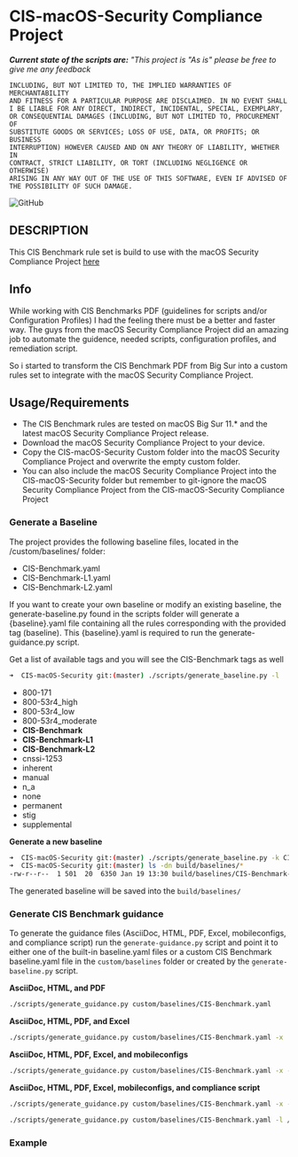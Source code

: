 # CIS-macOS-Security Compliance Project

_**Current state of the scripts are:** "This project is "As is" please be free to give me any feedback_

```THE SCRIPTS ARE PROVIDED "AS IS" AND ANY EXPRESS OR IMPLIED WARRANTIES, 
INCLUDING, BUT NOT LIMITED TO, THE IMPLIED WARRANTIES OF MERCHANTABILITY 
AND FITNESS FOR A PARTICULAR PURPOSE ARE DISCLAIMED. IN NO EVENT SHALL 
I BE LIABLE FOR ANY DIRECT, INDIRECT, INCIDENTAL, SPECIAL, EXEMPLARY, 
OR CONSEQUENTIAL DAMAGES (INCLUDING, BUT NOT LIMITED TO, PROCUREMENT OF 
SUBSTITUTE GOODS OR SERVICES; LOSS OF USE, DATA, OR PROFITS; OR BUSINESS 
INTERRUPTION) HOWEVER CAUSED AND ON ANY THEORY OF LIABILITY, WHETHER IN 
CONTRACT, STRICT LIABILITY, OR TORT (INCLUDING NEGLIGENCE OR OTHERWISE) 
ARISING IN ANY WAY OUT OF THE USE OF THIS SOFTWARE, EVEN IF ADVISED OF 
THE POSSIBILITY OF SUCH DAMAGE.
```

![GitHub](https://img.shields.io/github/license/mvdbent/CIS-macOS-Security)

## DESCRIPTION
This CIS Benchmark rule set is build to use with the macOS Security Compliance Project [here](https://github.com/usnistgov/macos_security)

## Info
While working with CIS Benchmarks PDF (guidelines for scripts and/or Configuration Profiles) I had the feeling there must be a better and faster way. The guys from the macOS Security Compliance Project did an amazing job to automate the guidence, needed scripts, configuration profiles, and remediation script. 

So i started to transform the CIS Benchmark PDF from Big Sur into a custom rules set to integrate with the macOS Security Compliance Project.

## Usage/Requirements
* The CIS Benchmark rules are tested on macOS Big Sur 11.* and the latest macOS Security Compliance Project release.
* Download the macOS Security Compliance Project to your device. 
* Copy the CIS-macOS-Security Custom folder into the macOS Security Compliance Project and overwrite the empty custom folder.
* You can also include the macOS Security Compliance Project into the CIS-macOS-Security folder but remember to git-ignore the macOS Security Compliance Project from the CIS-macOS-Security Compliance Project


### Generate a Baseline
The project provides the following baseline files, located in the /custom/baselines/ folder:

* CIS-Benchmark.yaml
* CIS-Benchmark-L1.yaml
* CIS-Benchmark-L2.yaml

If you want to create your own baseline or modify an existing baseline, the generate-baseline.py found in the scripts folder will generate a {baseline}.yaml file containing all the rules corresponding with the provided tag (baseline). This {baseline}.yaml is required to run the generate-guidance.py script.

Get a list of available tags and you will see the CIS-Benchmark tags as well
```bash
➜  CIS-macOS-Security git:(master) ./scripts/generate_baseline.py -l
```

* 800-171
* 800-53r4_high
* 800-53r4_low
* 800-53r4_moderate
* **CIS-Benchmark**
* **CIS-Benchmark-L1**
* **CIS-Benchmark-L2**
* cnssi-1253
* inherent
* manual
* n_a
* none
* permanent
* stig
* supplemental

**Generate a new baseline**

```bash
➜  CIS-macOS-Security git:(master) ./scripts/generate_baseline.py -k CIS-Benchmark-L1
➜  CIS-macOS-Security git:(master) ls -dn build/baselines/*
-rw-r--r--  1 501  20  6350 Jan 19 13:30 build/baselines/CIS-Benchmark-L1.yaml
```
The generated baseline will be saved into the `build/baselines/`

### Generate CIS Benchmark guidance

To generate the guidance files (AsciiDoc, HTML, PDF, Excel, mobileconfigs, and compliance script) run the `generate-guidance.py` script and point it to either one of the built-in baseline.yaml files or a custom CIS Benchmark baseline.yaml file in the `custom/baselines` folder or created by the `generate-baseline.py` script.

**AsciiDoc, HTML, and PDF**

```bash
./scripts/generate_guidance.py custom/baselines/CIS-Benchmark.yaml
```

**AsciiDoc, HTML, PDF, and Excel**

```bash
./scripts/generate_guidance.py custom/baselines/CIS-Benchmark.yaml -x
```
**AsciiDoc, HTML, PDF, Excel, and mobileconfigs**

```bash
./scripts/generate_guidance.py custom/baselines/CIS-Benchmark.yaml -x -p
```
**AsciiDoc, HTML, PDF, Excel, mobileconfigs, and compliance script**

```bash
./scripts/generate_guidance.py custom/baselines/CIS-Benchmark.yaml -x -p -s
```


```bash
./scripts/generate_guidance.py custom/baselines/CIS-Benchmark.yaml -l /Users/<user>/Git/CIS-macOS-Security/custom/Images/cis_banner.png -p -s -x
```
### Example

